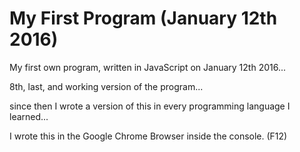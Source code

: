 # My First Program (January 12th 2016)
My first own program, written in JavaScript on January 12th 2016... 

8th, last, and working version of the program... 

since then I wrote a version of this in every programming language I learned... 

I wrote this in the Google Chrome Browser inside the console. (F12)
